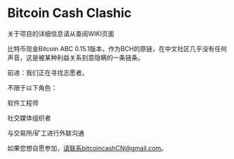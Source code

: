 # Bitcoin Cash Clashic

关于项目的详细信息请从查阅WIKI页面

比特币现金Bitcoin ABC 0.15.1版本，作为BCH的原链，在中文社区几乎没有任何声音，这是被某种利益关系刻意隐瞒的一条链条。

前进：我们正在寻找志愿者。

不限于以下角色：

软件工程师

社交媒体组织者

与交易所/矿工进行外联沟通

如果您想自愿参加，请联系bitcoincashCN@gmail.com。
